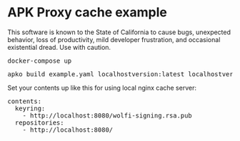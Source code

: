 # APK Proxy cache example


This software is known to the State of California to cause bugs, unexpected behavior, loss of productivity, mild developer frustration, and occasional existential dread. Use with caution.

<pre>
docker-compose up
</pre>


<pre>
apko build example.yaml localhostversion:latest localhostversion.tar --sbom=false
</pre>

Set your contents up like this for using local nginx cache server:

<pre>
contents:
  keyring:
    - http://localhost:8080/wolfi-signing.rsa.pub
  repositories:
    - http://localhost:8080/
</pre>
